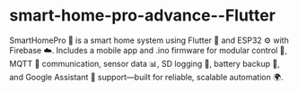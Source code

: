 # smart-home-pro-advance--Flutter
SmartHomePro 🏡 is a smart home system using Flutter 📱 and ESP32 ⚙️ with Firebase ☁️. Includes a mobile app and .ino firmware for modular control 🔌, MQTT 📡 communication, sensor data 📊, SD logging 💾, battery backup 🔋, and Google Assistant 🎤 support—built for reliable, scalable automation 🌍.
